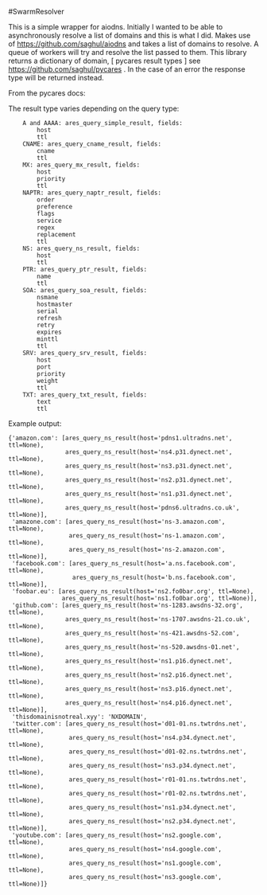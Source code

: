 #SwarmResolver

This is a simple wrapper for aiodns. Initially I wanted to be able to asynchronously resolve a list of domains and this is what I did.
Makes use of https://github.com/saghul/aiodns and takes a list of domains to resolve. A queue of workers will try and resolve the list passed to them.
This library returns a dictionary of domain, [ pycares result types ] see https://github.com/saghul/pycares . In the case of an error the response type will 
be returned instead.

From the pycares docs:

 The result type varies depending on the query type:

        A and AAAA: ares_query_simple_result, fields:
            host
            ttl
        CNAME: ares_query_cname_result, fields:
            cname
            ttl
        MX: ares_query_mx_result, fields:
            host
            priority
            ttl
        NAPTR: ares_query_naptr_result, fields:
            order
            preference
            flags
            service
            regex
            replacement
            ttl
        NS: ares_query_ns_result, fields:
            host
            ttl
        PTR: ares_query_ptr_result, fields:
            name
            ttl
        SOA: ares_query_soa_result, fields:
            nsmane
            hostmaster
            serial
            refresh
            retry
            expires
            minttl
            ttl
        SRV: ares_query_srv_result, fields:
            host
            port
            priority
            weight
            ttl
        TXT: ares_query_txt_result, fields:
            text
            ttl



 

Example output:

```
{'amazon.com': [ares_query_ns_result(host='pdns1.ultradns.net', ttl=None),
                ares_query_ns_result(host='ns4.p31.dynect.net', ttl=None),
                ares_query_ns_result(host='ns3.p31.dynect.net', ttl=None),
                ares_query_ns_result(host='ns2.p31.dynect.net', ttl=None),
                ares_query_ns_result(host='ns1.p31.dynect.net', ttl=None),
                ares_query_ns_result(host='pdns6.ultradns.co.uk', ttl=None)],
 'amazone.com': [ares_query_ns_result(host='ns-3.amazon.com', ttl=None),
                 ares_query_ns_result(host='ns-1.amazon.com', ttl=None),
                 ares_query_ns_result(host='ns-2.amazon.com', ttl=None)],
 'facebook.com': [ares_query_ns_result(host='a.ns.facebook.com', ttl=None),
                  ares_query_ns_result(host='b.ns.facebook.com', ttl=None)],
 'foobar.eu': [ares_query_ns_result(host='ns2.fo0bar.org', ttl=None),
               ares_query_ns_result(host='ns1.fo0bar.org', ttl=None)],
 'github.com': [ares_query_ns_result(host='ns-1283.awsdns-32.org', ttl=None),
                ares_query_ns_result(host='ns-1707.awsdns-21.co.uk', ttl=None),
                ares_query_ns_result(host='ns-421.awsdns-52.com', ttl=None),
                ares_query_ns_result(host='ns-520.awsdns-01.net', ttl=None),
                ares_query_ns_result(host='ns1.p16.dynect.net', ttl=None),
                ares_query_ns_result(host='ns2.p16.dynect.net', ttl=None),
                ares_query_ns_result(host='ns3.p16.dynect.net', ttl=None),
                ares_query_ns_result(host='ns4.p16.dynect.net', ttl=None)],
 'thisdomainisnotreal.xyy': 'NXDOMAIN',
 'twitter.com': [ares_query_ns_result(host='d01-01.ns.twtrdns.net', ttl=None),
                 ares_query_ns_result(host='ns4.p34.dynect.net', ttl=None),
                 ares_query_ns_result(host='d01-02.ns.twtrdns.net', ttl=None),
                 ares_query_ns_result(host='ns3.p34.dynect.net', ttl=None),
                 ares_query_ns_result(host='r01-01.ns.twtrdns.net', ttl=None),
                 ares_query_ns_result(host='r01-02.ns.twtrdns.net', ttl=None),
                 ares_query_ns_result(host='ns1.p34.dynect.net', ttl=None),
                 ares_query_ns_result(host='ns2.p34.dynect.net', ttl=None)],
 'youtube.com': [ares_query_ns_result(host='ns2.google.com', ttl=None),
                 ares_query_ns_result(host='ns4.google.com', ttl=None),
                 ares_query_ns_result(host='ns1.google.com', ttl=None),
                 ares_query_ns_result(host='ns3.google.com', ttl=None)]}


```
